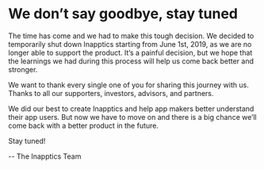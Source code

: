 # We don’t say goodbye, stay tuned

The time has come and we had to make this tough decision. We decided to temporarily shut down Inapptics starting from June 1st, 2019, as we are no longer able to support the product. It’s a painful decision, but we hope that the learnings we had during this process will help us come back better and stronger.

We want to thank every single one of you for sharing this journey with us. Thanks to all our supporters, investors, advisors, and partners.

We did our best to create Inapptics and help app makers better understand their app users. But now we have to move on and there is a big chance we’ll come back with a better product in the future.

Stay tuned!

-- The Inapptics Team
